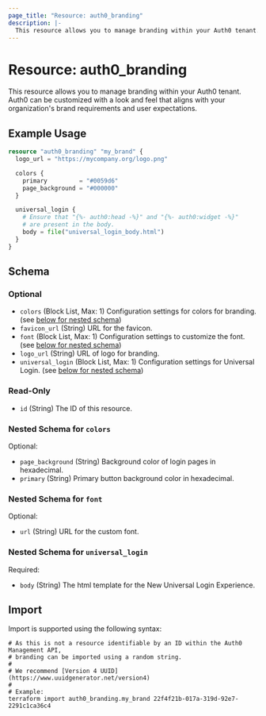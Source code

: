 ```yaml
---
page_title: "Resource: auth0_branding"
description: |-
  This resource allows you to manage branding within your Auth0 tenant. Auth0 can be customized with a look and feel that aligns with your organization's brand requirements and user expectations.
---
```


# Resource: auth0_branding

This resource allows you to manage branding within your Auth0 tenant. Auth0 can be customized with a look and feel that aligns with your organization's brand requirements and user expectations.

## Example Usage

```terraform
resource "auth0_branding" "my_brand" {
  logo_url = "https://mycompany.org/logo.png"

  colors {
    primary         = "#0059d6"
    page_background = "#000000"
  }

  universal_login {
    # Ensure that "{%- auth0:head -%}" and "{%- auth0:widget -%}"
    # are present in the body.
    body = file("universal_login_body.html")
  }
}
```

<!-- schema generated by tfplugindocs -->
## Schema

### Optional

- `colors` (Block List, Max: 1) Configuration settings for colors for branding. (see [below for nested schema](#nestedblock--colors))
- `favicon_url` (String) URL for the favicon.
- `font` (Block List, Max: 1) Configuration settings to customize the font. (see [below for nested schema](#nestedblock--font))
- `logo_url` (String) URL of logo for branding.
- `universal_login` (Block List, Max: 1) Configuration settings for Universal Login. (see [below for nested schema](#nestedblock--universal_login))

### Read-Only

- `id` (String) The ID of this resource.

<a id="nestedblock--colors"></a>
### Nested Schema for `colors`

Optional:

- `page_background` (String) Background color of login pages in hexadecimal.
- `primary` (String) Primary button background color in hexadecimal.


<a id="nestedblock--font"></a>
### Nested Schema for `font`

Optional:

- `url` (String) URL for the custom font.


<a id="nestedblock--universal_login"></a>
### Nested Schema for `universal_login`

Required:

- `body` (String) The html template for the New Universal Login Experience.

## Import

Import is supported using the following syntax:

```shell
# As this is not a resource identifiable by an ID within the Auth0 Management API,
# branding can be imported using a random string.
#
# We recommend [Version 4 UUID](https://www.uuidgenerator.net/version4)
#
# Example:
terraform import auth0_branding.my_brand 22f4f21b-017a-319d-92e7-2291c1ca36c4
```
